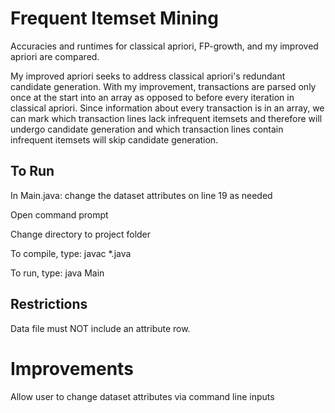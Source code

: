 # Frequent Itemset Mining

Accuracies and runtimes for classical apriori, FP-growth, and my improved apriori are compared. 

My improved apriori seeks to address classical apriori's redundant candidate generation. With my improvement, transactions are parsed only once at the start into an array as opposed to before every iteration in classical apriori. Since information about every transaction is in an array, we can mark which transaction lines lack infrequent itemsets and therefore will undergo candidate generation and which transaction lines contain infrequent itemsets will skip candidate generation.

## To Run

In Main.java: change the dataset attributes on line 19 as needed

Open command prompt

Change directory to project folder

To compile, type: javac \*.java

To run, type: java Main

## Restrictions

Data file must NOT include an attribute row.

# Improvements

Allow user to change dataset attributes via command line inputs

